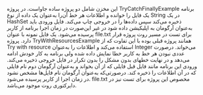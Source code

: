 این مخزن شامل دو پروژه ساده جاواست. 
در پروژه TryCatchFinallyExample برنامه یک فایل را خوانده و اطلاعات هر خط آن‌را به‌عنوان یک داده از نوع String در یک HashSet ذخیره می‌کند سپس داده‌ها را در خروجی چاپ می‌کند. فایل ورودی باید به‌عنوان آرگومان به اپلیکیشن داده شود در غیر این‌صورت در زمان اجرا برنامه از کاربر پرسیده می‌شود. یک فایل نمونه با عنوان file.txt برای تست در مسیر روت پروژه قرار دارد.
پروژه TryWithResourcesExample همانند پروژه قبلی بوده با این تفاوت که از Try with resource استفاده می‌کند و اطلاعات را به‌عنوان Integer می‌خواند. درصورت عددی نبودن هر خط به کاربر خطا نمایش داده شده ولی برنامه به کار خودش ادامه می‌دهد و در نهایت خطهای بدون مشکل را بدون تکرار در فایل خروجی ذخیره می‌کند. ورودی این برنامه مانند فایل قبل فایلی که از آن بخواند و به‌عنوان آرگومان دوم نام فایلی که در آن اطلاعات را ذخیره کند. درصورتی‌که به‌عنوان آرگومان نام فایل‌ها مشخص نشود در زمان اجرا از کاربر پرسیده می‌شود. file.txt مخصوص این پروژه برای تست نیز در دایرکتوری روت موجود می‌باشد.